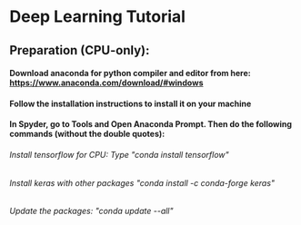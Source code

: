 # Deep Learning Tutorial

## Preparation (CPU-only):
#### Download anaconda for python compiler and editor from here: https://www.anaconda.com/download/#windows
#### Follow the installation instructions to install it on your machine
#### In Spyder, go to Tools and Open Anaconda Prompt. Then do the following commands (without the double quotes):
###### Install tensorflow for CPU: Type "conda install tensorflow" 
###### Install keras with other packages "conda install -c conda-forge keras"
###### Update the packages: "conda update --all"
